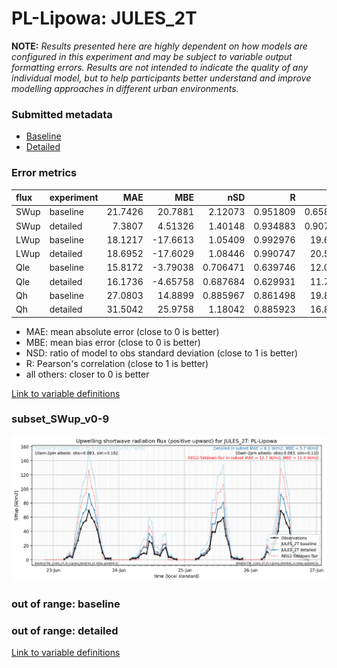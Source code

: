 # PL-Lipowa: JULES_2T

**NOTE:** *Results presented here are highly dependent on how models are configured in this experiment and may be subject to variable output formatting errors. Results are not intended to indicate the quality of any individual model, but to help participants better understand and improve modelling approaches in different urban environments.*

### Submitted metadata

- [Baseline](JULES_2T_PL-Lipowa_baseline_attrs.md)
- [Detailed](JULES_2T_PL-Lipowa_detailed_attrs.md)

### Error metrics

| flux   | experiment   |     MAE |       MBE |      nSD |        R |       5th |     95th |    RMSE |    cRMSE |     AMBE |     1-nSD |        1-R |   nSkewness |   nKurtosis |   Overlap |
|:-------|:-------------|--------:|----------:|---------:|---------:|----------:|---------:|--------:|---------:|---------:|----------:|-----------:|------------:|------------:|----------:|
| SWup   | baseline     | 21.7426 |  20.7881  | 2.12073  | 0.951809 |  0.658929 | 71.2453  | 32.2313 | 1.20849  | 20.7881  | 1.12073   | 0.0481914  |    0.147881 |    0.628314 |  0.266481 |
| SWup   | detailed     |  7.3807 |   4.51326 | 1.40148  | 0.934883 |  0.907639 | 21.1602  | 12.7733 | 0.586267 |  4.51326 | 0.401482  | 0.0651166  |    0.813228 |    7.28529  |  0.159149 |
| LWup   | baseline     | 18.1217 | -17.6613  | 1.05409  | 0.992976 | 19.6402   |  7.35311 | 19.3578 | 0.13317  | 17.6613  | 0.0540922 | 0.00702414 |    0.286926 |    0.764994 |  0.143384 |
| LWup   | detailed     | 18.6952 | -17.6029  | 1.08446  | 0.990747 | 20.5633   |  1.45741 | 20.1542 | 0.164932 | 17.6029  | 0.0844541 | 0.00925342 |    0.521938 |    1.46513  |  0.151068 |
| Qle    | baseline     | 15.8172 |  -3.79038 | 0.706471 | 0.639746 | 12.0917   | 14.9324  | 25.3743 | 0.771477 |  3.79038 | 0.293529  | 0.360254   |    0.231381 |    0.382406 |  0.264419 |
| Qle    | detailed     | 16.1736 |  -4.65758 | 0.687684 | 0.629931 | 11.7558   | 17.657   | 25.7523 | 0.778795 |  4.65758 | 0.312317  | 0.370069   |    0.250565 |    0.300218 |  0.263841 |
| Qh     | baseline     | 27.0803 |  14.8899  | 0.885967 | 0.861498 | 19.8481   |  4.58412 | 37.2118 | 0.508351 | 14.8899  | 0.114035  | 0.138502   |    0.145647 |    0.37038  |  0.28448  |
| Qh     | detailed     | 31.5042 |  25.9758  | 1.18042  | 0.885923 | 16.8392   | 53.709   | 45.0919 | 0.549424 | 25.9758  | 0.180416  | 0.114077   |    0.141433 |    0.429476 |  0.255918 |

 - MAE: mean absolute error (close to 0 is better)
 - MBE: mean bias error (close to 0 is better)
 - NSD: ratio of model to obs standard deviation (close to 1 is better)
 - R: Pearson's correlation (close to 1 is better)
 - all others: closer to 0 is better

[Link to variable definitions](../modelattrs/variable_definitions.md)

### <a name="subset_swup_v0-9"></a>subset_SWup_v0-9
[![JULES_2T_PL-Lipowa_subset_SWup_v0-9.png](JULES_2T_PL-Lipowa_subset_SWup_v0-9.png)](JULES_2T_PL-Lipowa_subset_SWup_v0-9.png)

### out of range: baseline


### out of range: detailed



[Link to variable definitions](../modelattrs/variable_definitions.md)

